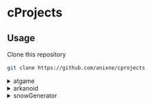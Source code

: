 # cProjects

## Usage
Clone this repository
```bash
git clone https://github.com/anixne/cprojects
```

<details>
<summary>atgame</summary>
  
### Windows
```
bin\atgame.exe
```
### Linux
to run the executable file you will need wine.
```bash
wine bin/atgame.exe
```


### Gameplay
E - exit <br>
W - up <br>
S - down <br>
A - left <br>
D - right. <br>

Enjoy.


![image](./assets/gameplay.png)
  

### Conclusion
If you have problems or ideas create a new issue.
  </details>
<details>
<summary> arkanoid</summary>
  
### Windows
```
bin\arkanoid.exe
```
### Linux
to run the executable file you will need wine.
```bash
wine bin/arkanoid.exe
```
  
  
 ### Gameplay
Esc - exit <br>
W - start <br>
A - left <br>
D - right. <br>
  
Enjoy.


Level 1
![image](./assets/arkanoidgp.png)
Level 2
  
![image](./assets/arkanoid lvl2.png)  
  
Level 3
  
![image](./assets/arkanoid lvl3.png)    
  </details>
<details>
  <summary>snowGenerator</summary>
    
### Windows
```
bin\genesnow.exe
```
### Linux
to run the executable file you will need wine.
```bash
wine bin/genesnow.exe
```
![image](./assets/snow.png)
  
</details>  
